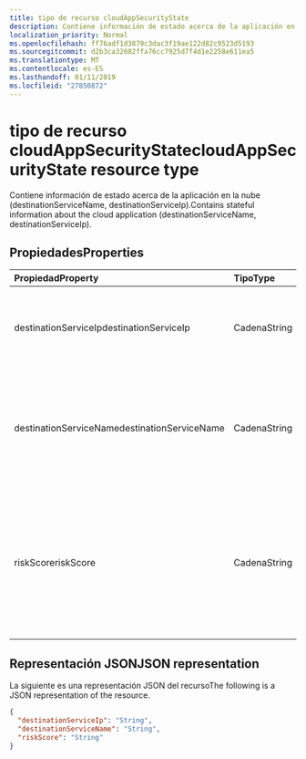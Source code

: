 ```yaml
---
title: tipo de recurso cloudAppSecurityState
description: Contiene información de estado acerca de la aplicación en la nube (destinationServiceName, destinationServiceIp).
localization_priority: Normal
ms.openlocfilehash: ff76adf1d3879c3dac3f19ae122d82c9523d5193
ms.sourcegitcommit: d2b3ca32602ffa76cc7925d7f4d1e2258e611ea5
ms.translationtype: MT
ms.contentlocale: es-ES
ms.lasthandoff: 01/11/2019
ms.locfileid: "27850872"
---
```

# <a name="cloudappsecuritystate-resource-type"></a><span data-ttu-id="378b8-103">tipo de recurso cloudAppSecurityState</span><span class="sxs-lookup"><span data-stu-id="378b8-103">cloudAppSecurityState resource type</span></span>

<span data-ttu-id="378b8-104">Contiene información de estado acerca de la aplicación en la nube (destinationServiceName, destinationServiceIp).</span><span class="sxs-lookup"><span data-stu-id="378b8-104">Contains stateful information about the cloud application (destinationServiceName, destinationServiceIp).</span></span>

## <a name="properties"></a><span data-ttu-id="378b8-105">Propiedades</span><span class="sxs-lookup"><span data-stu-id="378b8-105">Properties</span></span>

| <span data-ttu-id="378b8-106">Propiedad</span><span class="sxs-lookup"><span data-stu-id="378b8-106">Property</span></span>     | <span data-ttu-id="378b8-107">Tipo</span><span class="sxs-lookup"><span data-stu-id="378b8-107">Type</span></span>        | <span data-ttu-id="378b8-108">Description</span><span class="sxs-lookup"><span data-stu-id="378b8-108">Description</span></span> |
|:-------------|:------------|:------------|
|<span data-ttu-id="378b8-109">destinationServiceIp</span><span class="sxs-lookup"><span data-stu-id="378b8-109">destinationServiceIp</span></span>|<span data-ttu-id="378b8-110">Cadena</span><span class="sxs-lookup"><span data-stu-id="378b8-110">String</span></span>|<span data-ttu-id="378b8-111">Dirección IP de destino de la conexión a la aplicación o servicio de nube.</span><span class="sxs-lookup"><span data-stu-id="378b8-111">Destination IP Address of the connection to the cloud application/service.</span></span>|
|<span data-ttu-id="378b8-112">destinationServiceName</span><span class="sxs-lookup"><span data-stu-id="378b8-112">destinationServiceName</span></span>|<span data-ttu-id="378b8-113">Cadena</span><span class="sxs-lookup"><span data-stu-id="378b8-113">String</span></span>|<span data-ttu-id="378b8-114">Nombre de aplicación o servicio de nube (por ejemplo "Fuerza de ventas", "Lista desplegable", etcetera).</span><span class="sxs-lookup"><span data-stu-id="378b8-114">Cloud application/service name (for example "Salesforce", "DropBox", etc.).</span></span>|
|<span data-ttu-id="378b8-115">riskScore</span><span class="sxs-lookup"><span data-stu-id="378b8-115">riskScore</span></span>|<span data-ttu-id="378b8-116">Cadena</span><span class="sxs-lookup"><span data-stu-id="378b8-116">String</span></span>|<span data-ttu-id="378b8-117">Puntuación de proveedor generado/calculada en el riesgo de la aplicación o servicio de nube.</span><span class="sxs-lookup"><span data-stu-id="378b8-117">Provider-generated/calculated risk score of the Cloud Application/Service.</span></span> <span data-ttu-id="378b8-118">Valor recomendado el rango de 0-1, lo que equivale a un porcentaje.</span><span class="sxs-lookup"><span data-stu-id="378b8-118">Recommended value range of 0-1, which equates to a percentage.</span></span>|

## <a name="json-representation"></a><span data-ttu-id="378b8-119">Representación JSON</span><span class="sxs-lookup"><span data-stu-id="378b8-119">JSON representation</span></span>

<span data-ttu-id="378b8-120">La siguiente es una representación JSON del recurso</span><span class="sxs-lookup"><span data-stu-id="378b8-120">The following is a JSON representation of the resource.</span></span>

<!-- {
  "blockType": "resource",
  "optionalProperties": [

  ],
  "@odata.type": "microsoft.graph.cloudAppSecurityState"
}-->

```json
{
  "destinationServiceIp": "String",
  "destinationServiceName": "String",
  "riskScore": "String"
}

```

<!-- uuid: 8fcb5dbc-d5aa-4681-8e31-b001d5168d79
2015-10-25 14:57:30 UTC -->
<!-- {
  "type": "#page.annotation",
  "description": "cloudAppSecurityState resource",
  "keywords": "",
  "section": "documentation",
  "tocPath": ""
}-->
